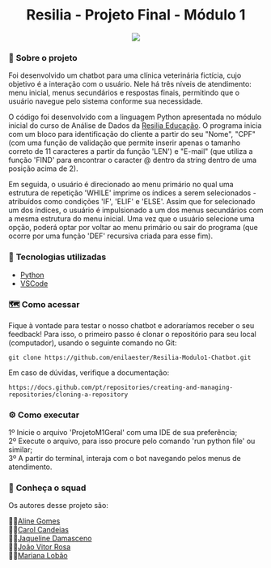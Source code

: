 <h1 align="center">Resilia - Projeto Final - Módulo 1 </h1>


<p align="center">
  <img src="https://github.com/enilaester/Resilia-Modulo1-Chatbot/blob/1c59e7020f9217143ccd177870cd49c4cdab7b55/Capa%20-%20Apresenta%C3%A7%C3%A3o.png">
</p>

### 📌 <strong>Sobre o projeto</strong>

Foi desenvolvido um chatbot para uma clínica veterinária fictícia, cujo objetivo é a interação com o usuário. Nele há três níveis de atendimento: menu inicial, menus secundários e respostas finais, permitindo que o usuário navegue pelo sistema conforme sua necessidade.

O código foi desenvolvido com a linguagem Python apresentada no módulo inicial do curso de Análise de Dados da [Resilia Educação](https://www.resilia.com.br/). 
O programa inicia com um bloco para identificação do cliente a partir do seu  "Nome", "CPF" (com uma função de validação que permite inserir apenas o tamanho correto de 11 caracteres a partir da função 'LEN') e "E-mail" (que utiliza a função 'FIND' para encontrar o caracter @ dentro da string dentro de uma posição acima de 2).

Em seguida, o usuário é direcionado ao menu primário no qual uma estrutura de repetição 'WHILE' imprime os índices a serem selecionados - atribuídos como condições 'IF', 'ELIF' e 'ELSE'. Assim que for selecionado um dos índices, o usuário é impulsionado a um dos menus secundários com a mesma estrutura do menu inicial. Uma vez que o usuário selecione uma opção, poderá optar por voltar ao menu primário ou sair do programa (que ocorre por uma função 'DEF' recursiva criada para esse fim).

### 🚀 <strong>Tecnologias utilizadas </strong>


- [Python](https://www.python.org/)
- [VSCode](https://code.visualstudio.com/)

### 🗺️ <strong>Como acessar</strong>

Fique à vontade para testar o nosso chatbot e adoraríamos receber o seu feedback!
Para isso, o primeiro passo é clonar o repositório para seu local (computador), usando o seguinte comando no Git:

```shell
git clone https://github.com/enilaester/Resilia-Modulo1-Chatbot.git
```

Em caso de dúvidas, verifique a documentação:
```shell
https://docs.github.com/pt/repositories/creating-and-managing-repositories/cloning-a-repository
```

### :gear: <strong>Como executar</strong>

1º Inicie o arquivo 'ProjetoM1Geral' com uma IDE de sua preferência; <br/>
2º Execute o arquivo, para isso procure pelo comando 'run python file' ou similar; <br/>
3º A partir do terminal, interaja com o bot navegando pelos menus de atendimento.


### :busts_in_silhouette: <strong> Conheça o squad </strong>

Os autores desse projeto são:

👩‍💻[Aline Gomes](https://github.com/enilaester/) <br/>
👩‍💻[Carol Candeias](https://github.com/carolcandeias/) <br/>
👩‍💻[Jaqueline Damasceno](https://github.com/jaquelinesindie/) <br/>
👨‍💻[João Vitor Rosa](https://github.com/joaorosa2/) <br/>
👩‍💻[Mariana Lobão](https://github.com/MarianaLobao/)
